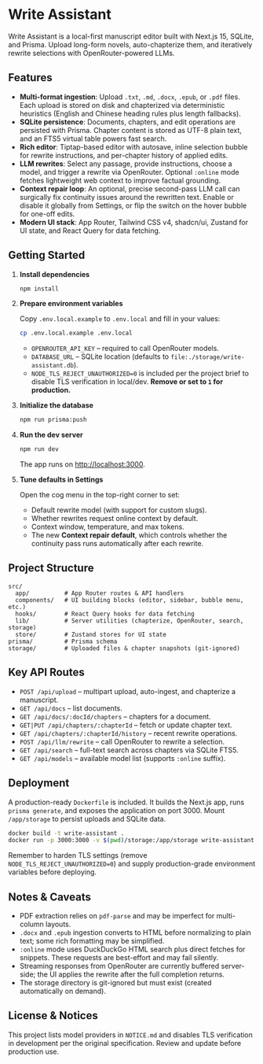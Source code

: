 # Write Assistant

Write Assistant is a local-first manuscript editor built with Next.js 15, SQLite, and Prisma. Upload long-form novels, auto-chapterize them, and iteratively rewrite selections with OpenRouter-powered LLMs.

## Features

- **Multi-format ingestion**: Upload `.txt`, `.md`, `.docx`, `.epub`, or `.pdf` files. Each upload is stored on disk and chapterized via deterministic heuristics (English and Chinese heading rules plus length fallbacks).
- **SQLite persistence**: Documents, chapters, and edit operations are persisted with Prisma. Chapter content is stored as UTF-8 plain text, and an FTS5 virtual table powers fast search.
- **Rich editor**: Tiptap-based editor with autosave, inline selection bubble for rewrite instructions, and per-chapter history of applied edits.
- **LLM rewrites**: Select any passage, provide instructions, choose a model, and trigger a rewrite via OpenRouter. Optional `:online` mode fetches lightweight web context to improve factual grounding.
- **Context repair loop**: An optional, precise second-pass LLM call can surgically fix continuity issues around the rewritten text. Enable or disable it globally from Settings, or flip the switch on the hover bubble for one-off edits.
- **Modern UI stack**: App Router, Tailwind CSS v4, shadcn/ui, Zustand for UI state, and React Query for data fetching.

## Getting Started

1. **Install dependencies**

   ```bash
   npm install
   ```

2. **Prepare environment variables**

   Copy `.env.local.example` to `.env.local` and fill in your values:

   ```bash
   cp .env.local.example .env.local
   ```

   - `OPENROUTER_API_KEY` – required to call OpenRouter models.
   - `DATABASE_URL` – SQLite location (defaults to `file:./storage/write-assistant.db`).
   - `NODE_TLS_REJECT_UNAUTHORIZED=0` is included per the project brief to disable TLS verification in local/dev. **Remove or set to `1` for production.**

3. **Initialize the database**

   ```bash
   npm run prisma:push
   ```

4. **Run the dev server**

   ```bash
   npm run dev
   ```

   The app runs on [http://localhost:3000](http://localhost:3000).

5. **Tune defaults in Settings**

   Open the cog menu in the top-right corner to set:

   - Default rewrite model (with support for custom slugs).
   - Whether rewrites request online context by default.
   - Context window, temperature, and max tokens.
   - The new **Context repair default**, which controls whether the continuity pass runs automatically after each rewrite.

## Project Structure

```
src/
  app/          # App Router routes & API handlers
  components/   # UI building blocks (editor, sidebar, bubble menu, etc.)
  hooks/        # React Query hooks for data fetching
  lib/          # Server utilities (chapterize, OpenRouter, search, storage)
  store/        # Zustand stores for UI state
prisma/         # Prisma schema
storage/        # Uploaded files & chapter snapshots (git-ignored)
```

## Key API Routes

- `POST /api/upload` – multipart upload, auto-ingest, and chapterize a manuscript.
- `GET /api/docs` – list documents.
- `GET /api/docs/:docId/chapters` – chapters for a document.
- `GET|PUT /api/chapters/:chapterId` – fetch or update chapter text.
- `GET /api/chapters/:chapterId/history` – recent rewrite operations.
- `POST /api/llm/rewrite` – call OpenRouter to rewrite a selection.
- `GET /api/search` – full-text search across chapters via SQLite FTS5.
- `GET /api/models` – available model list (supports `:online` suffix).

## Deployment

A production-ready `Dockerfile` is included. It builds the Next.js app, runs `prisma generate`, and exposes the application on port 3000. Mount `/app/storage` to persist uploads and SQLite data.

```bash
docker build -t write-assistant .
docker run -p 3000:3000 -v $(pwd)/storage:/app/storage write-assistant
```

Remember to harden TLS settings (remove `NODE_TLS_REJECT_UNAUTHORIZED=0`) and supply production-grade environment variables before deploying.

## Notes & Caveats

- PDF extraction relies on `pdf-parse` and may be imperfect for multi-column layouts.
- `.docx` and `.epub` ingestion converts to HTML before normalizing to plain text; some rich formatting may be simplified.
- `:online` mode uses DuckDuckGo HTML search plus direct fetches for snippets. These requests are best-effort and may fail silently.
- Streaming responses from OpenRouter are currently buffered server-side; the UI applies the rewrite after the full completion returns.
- The storage directory is git-ignored but must exist (created automatically on demand).

## License & Notices

This project lists model providers in `NOTICE.md` and disables TLS verification in development per the original specification. Review and update before production use.
